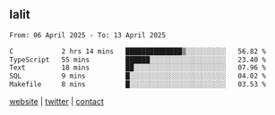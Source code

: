 ## lalit

<!--START_SECTION:waka-->

```txt
From: 06 April 2025 - To: 13 April 2025

C            2 hrs 14 mins   ██████████████▒░░░░░░░░░░   56.82 %
TypeScript   55 mins         ██████░░░░░░░░░░░░░░░░░░░   23.40 %
Text         18 mins         ██░░░░░░░░░░░░░░░░░░░░░░░   07.96 %
SQL          9 mins          █░░░░░░░░░░░░░░░░░░░░░░░░   04.02 %
Makefile     8 mins          █░░░░░░░░░░░░░░░░░░░░░░░░   03.53 %
```

<!--END_SECTION:waka-->

[website](https://lalit.sh) | [twitter](https://x.com/@lalitcodes) | [contact](https://lalit.sh/contact)

